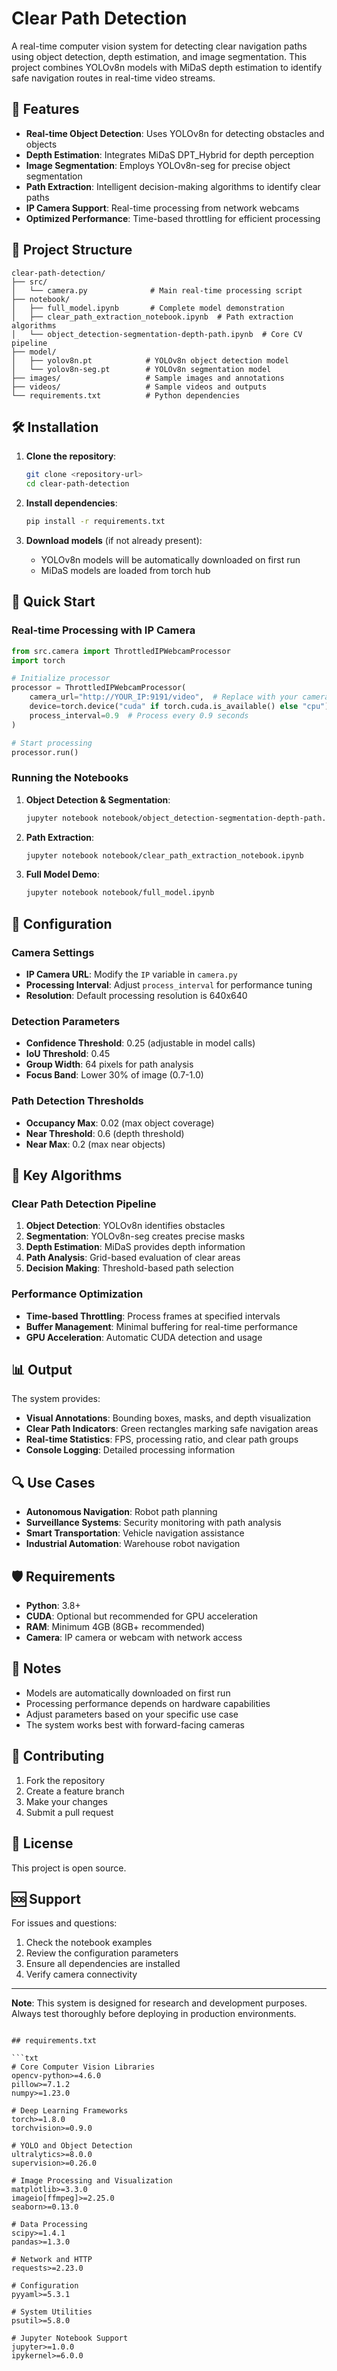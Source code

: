 # Clear Path Detection

A real-time computer vision system for detecting clear navigation paths using object detection, depth estimation, and image segmentation. This project combines YOLOv8n models with MiDaS depth estimation to identify safe navigation routes in real-time video streams.

## 🚀 Features

- **Real-time Object Detection**: Uses YOLOv8n for detecting obstacles and objects
- **Depth Estimation**: Integrates MiDaS DPT_Hybrid for depth perception
- **Image Segmentation**: Employs YOLOv8n-seg for precise object segmentation
- **Path Extraction**: Intelligent decision-making algorithms to identify clear paths
- **IP Camera Support**: Real-time processing from network webcams
- **Optimized Performance**: Time-based throttling for efficient processing

## 📁 Project Structure

```
clear-path-detection/
├── src/
│   └── camera.py              # Main real-time processing script
├── notebook/
│   ├── full_model.ipynb       # Complete model demonstration
│   ├── clear_path_extraction_notebook.ipynb  # Path extraction algorithms
│   └── object_detection-segmentation-depth-path.ipynb  # Core CV pipeline
├── model/
│   ├── yolov8n.pt            # YOLOv8n object detection model
│   └── yolov8n-seg.pt        # YOLOv8n segmentation model
├── images/                   # Sample images and annotations
├── videos/                   # Sample videos and outputs
└── requirements.txt          # Python dependencies
```

## 🛠️ Installation

1. **Clone the repository**:
   ```bash
   git clone <repository-url>
   cd clear-path-detection
   ```

2. **Install dependencies**:
   ```bash
   pip install -r requirements.txt
   ```

3. **Download models** (if not already present):
   - YOLOv8n models will be automatically downloaded on first run
   - MiDaS models are loaded from torch hub

## 🚀 Quick Start

### Real-time Processing with IP Camera

```python
from src.camera import ThrottledIPWebcamProcessor
import torch

# Initialize processor
processor = ThrottledIPWebcamProcessor(
    camera_url="http://YOUR_IP:9191/video",  # Replace with your camera IP
    device=torch.device("cuda" if torch.cuda.is_available() else "cpu"),
    process_interval=0.9  # Process every 0.9 seconds
)

# Start processing
processor.run()
```

### Running the Notebooks

1. **Object Detection & Segmentation**: 
   ```bash
   jupyter notebook notebook/object_detection-segmentation-depth-path.ipynb
   ```

2. **Path Extraction**: 
   ```bash
   jupyter notebook notebook/clear_path_extraction_notebook.ipynb
   ```

3. **Full Model Demo**: 
   ```bash
   jupyter notebook notebook/full_model.ipynb
   ```

## 🔧 Configuration

### Camera Settings
- **IP Camera URL**: Modify the `IP` variable in `camera.py`
- **Processing Interval**: Adjust `process_interval` for performance tuning
- **Resolution**: Default processing resolution is 640x640

### Detection Parameters
- **Confidence Threshold**: 0.25 (adjustable in model calls)
- **IoU Threshold**: 0.45
- **Group Width**: 64 pixels for path analysis
- **Focus Band**: Lower 30% of image (0.7-1.0)

### Path Detection Thresholds
- **Occupancy Max**: 0.02 (max object coverage)
- **Near Threshold**: 0.6 (depth threshold)
- **Near Max**: 0.2 (max near objects)

## 🎯 Key Algorithms

### Clear Path Detection Pipeline

1. **Object Detection**: YOLOv8n identifies obstacles
2. **Segmentation**: YOLOv8n-seg creates precise masks
3. **Depth Estimation**: MiDaS provides depth information
4. **Path Analysis**: Grid-based evaluation of clear areas
5. **Decision Making**: Threshold-based path selection

### Performance Optimization

- **Time-based Throttling**: Process frames at specified intervals
- **Buffer Management**: Minimal buffering for real-time performance
- **GPU Acceleration**: Automatic CUDA detection and usage

## 📊 Output

The system provides:
- **Visual Annotations**: Bounding boxes, masks, and depth visualization
- **Clear Path Indicators**: Green rectangles marking safe navigation areas
- **Real-time Statistics**: FPS, processing ratio, and clear path groups
- **Console Logging**: Detailed processing information

## 🔍 Use Cases

- **Autonomous Navigation**: Robot path planning
- **Surveillance Systems**: Security monitoring with path analysis
- **Smart Transportation**: Vehicle navigation assistance
- **Industrial Automation**: Warehouse robot navigation

## 🛡️ Requirements

- **Python**: 3.8+
- **CUDA**: Optional but recommended for GPU acceleration
- **RAM**: Minimum 4GB (8GB+ recommended)
- **Camera**: IP camera or webcam with network access

## 📝 Notes

- Models are automatically downloaded on first run
- Processing performance depends on hardware capabilities
- Adjust parameters based on your specific use case
- The system works best with forward-facing cameras

## 🤝 Contributing

1. Fork the repository
2. Create a feature branch
3. Make your changes
4. Submit a pull request

## 📄 License

This project is open source. 

## 🆘 Support

For issues and questions:
1. Check the notebook examples
2. Review the configuration parameters
3. Ensure all dependencies are installed
4. Verify camera connectivity

---

**Note**: This system is designed for research and development purposes. Always test thoroughly before deploying in production environments.
```

## requirements.txt

```txt
# Core Computer Vision Libraries
opencv-python>=4.6.0
pillow>=7.1.2
numpy>=1.23.0

# Deep Learning Frameworks
torch>=1.8.0
torchvision>=0.9.0

# YOLO and Object Detection
ultralytics>=8.0.0
supervision>=0.26.0

# Image Processing and Visualization
matplotlib>=3.3.0
imageio[ffmpeg]>=2.25.0
seaborn>=0.13.0

# Data Processing
scipy>=1.4.1
pandas>=1.3.0

# Network and HTTP
requests>=2.23.0

# Configuration
pyyaml>=5.3.1

# System Utilities
psutil>=5.8.0

# Jupyter Notebook Support
jupyter>=1.0.0
ipykernel>=6.0.0

```

